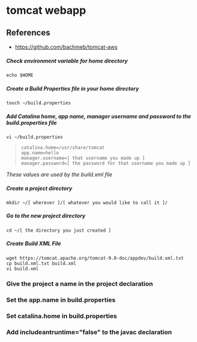 # tomcat webapp
## References
* https://github.com/bachmeb/tomcat-aws

##### Check environment variable for home directory
```
echo $HOME
```    
##### Create a Build Properties file in your home directory
```
touch ~/build.properties
```
##### Add Catalina home, app name, manager username and password to the build.properties file
```
vi ~/build.properties
```
> ~~~text
> catalina.home=/usr/share/tomcat
> app.name=hello
> manager.username=[ that username you made up ]
> manager.password=[ the password for that username you made up ]

*These values are used by the build.xml file*

##### Create a project directory
~~~text
mkdir ~/[ wherever ]/[ whatever you would like to call it ]/
~~~
##### Go to the new project directory
~~~text
cd ~/[ the directory you just created ]
~~~
##### Create Build XML File
```text
wget https://tomcat.apache.org/tomcat-9.0-doc/appdev/build.xml.txt
cp build.xml.txt build.xml
vi build.xml
```
### Give the project a name in the project declaration
### Set the app.name in build.properties
### Set catalina.home in build.properties
### Add includeantruntime="false" to the javac declaration


